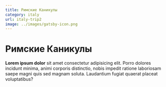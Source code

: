 ```yaml
---
title: Римские Каникулы
category: italy
url: italy-trip2
image: ../images/gatsby-icon.png
---
```


# Римские Каникулы
**Lorem ipsum dolor** sit amet consectetur adipisicing elit. Porro dolores incidunt minima, animi corporis distinctio, nobis impedit ratione laboriosam saepe magni quis sed magnam soluta. Laudantium fugiat quaerat placeat voluptatibus?
